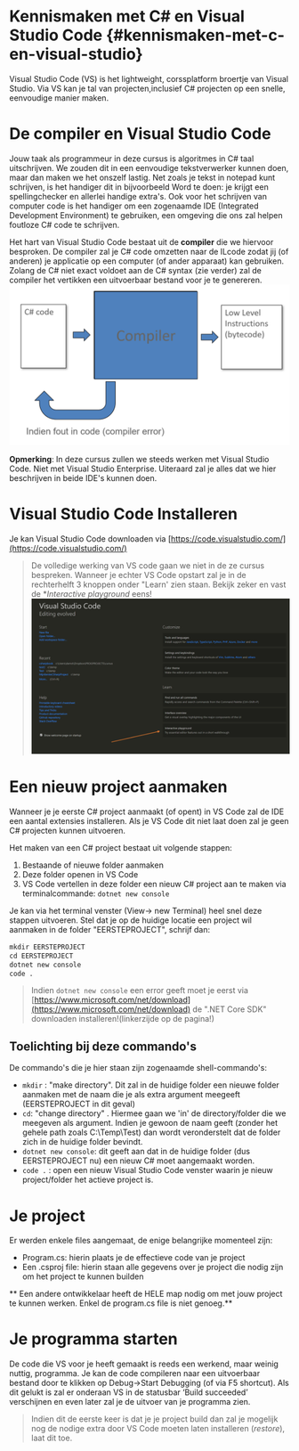 # Kennismaken met C# en Visual Studio Code {#kennismaken-met-c-en-visual-studio}
Visual Studio Code (VS) is het lightweight, corssplatform broertje van Visual Studio. Via VS kan je tal van projecten,inclusief C# projecten op een snelle, eenvoudige manier maken.  

# De compiler en Visual Studio Code
Jouw taak als programmeur in deze cursus is algoritmes in C# taal uitschrijven. We zouden dit in een eenvoudige tekstverwerker kunnen doen, maar dan maken we het onszelf lastig. Net zoals je tekst in notepad kunt schrijven, is het handiger dit in bijvoorbeeld Word te doen: je krijgt een spellingchecker en allerlei handige extra's. Ook voor het schrijven van computer code is het handiger om een zogenaamde IDE (Integrated Development Environment) te gebruiken, een omgeving die ons zal helpen foutloze C# code te schrijven.

Het hart van Visual Studio Code bestaat uit de **compiler** die we hiervoor besproken. De compiler zal je C# code omzetten naar de ILcode  zodat jij (of anderen) je applicatie op een computer (of ander apparaat) kan gebruiken. Zolang de C# niet exact voldoet aan de C# syntax (zie verder) zal de compiler het vertikken een uitvoerbaar bestand voor je te genereren. 
![](/assets/0_intro/compilereenvoudig.png)

**Opmerking**: In deze cursus zullen we steeds werken met Visual Studio Code. Niet met Visual Studio Enterprise. Uiteraard zal je alles dat we hier beschrijven in beide IDE's kunnen doen. 

# Visual Studio Code Installeren
Je kan Visual Studio Code downloaden via [https://code.visualstudio.com/](https://code.visualstudio.com/) 

> De volledige werking van VS code gaan we niet in de ze cursus bespreken. Wanneer je echter VS Code opstart zal je in de rechterhelft 3 knoppen onder "Learn' zien staan. Bekijk zeker en vast de **Interactive playground* eens!
![](/assets/0_intro/codelearn.png)

# Een nieuw project aanmaken 

Wanneer je je eerste C# project aanmaakt (of opent) in VS Code zal de IDE een aantal extensies installeren. Als je VS Code dit niet laat doen zal je geen C# projecten kunnen uitvoeren.

Het maken van een C# project bestaat uit volgende stappen:
1. Bestaande of nieuwe folder aanmaken
2. Deze folder openen in VS Code 
3. VS Code vertellen in deze folder een nieuw C# project aan te maken via terminalcommande: ``dotnet new console``

Je kan via het terminal venster (View-> new Terminal) heel snel deze stappen uitvoeren. Stel dat je op de huidige locatie een project wil aanmaken in de folder "EERSTEPROJECT", schrijf dan:
```
mkdir EERSTEPROJECT
cd EERSTEPROJECT
dotnet new console
code .
```

> Indien ``dotnet new console`` een error geeft moet je eerst via [https://www.microsoft.com/net/download](https://www.microsoft.com/net/download) de ".NET Core SDK" downloaden installeren!(linkerzijde op de pagina!)

## Toelichting bij deze commando's
De commando's die je hier staan zijn zogenaamde shell-commando's:
* ``mkdir`` : "make directory". Dit zal in de huidige folder een nieuwe folder aanmaken met de naam die je als extra argument meegeeft (EERSTEPROJECT in dit geval)
* ``cd``: "change directory" . Hiermee gaan we 'in' de directory/folder die we meegeven als argument. Indien je gewoon de naam geeft (zonder het gehele path zoals C:\Temp\Test) dan wordt veronderstelt dat de folder zich in de huidige folder bevindt.
* ``dotnet new console``: dit geeft aan dat in de huidige folder (dus EERSTEPROJECT nu) een nieuw C# moet aangemaakt worden.
* ``code .`` : open een nieuw Visual Studio Code venster waarin je nieuw project/folder het actieve project is.


# Je project
Er werden enkele files aangemaat, de enige belangrijke momenteel zijn:
* Program.cs: hierin plaats je de effectieve code van je project
* Een .csproj file: hierin staan alle gegevens over je project die nodig zijn om het project te kunnen builden 

** Een andere ontwikkelaar heeft de HELE map nodig om met jouw project te kunnen werken. Enkel de program.cs file is niet genoeg.**

# Je programma starten 
De code die VS voor je heeft gemaakt is reeds een werkend, maar weinig nuttig, programma. Je kan de code compileren naar een uitvoerbaar bestand door te klikken op Debug-&gt;Start Debugging (of via F5 shortcut). Als dit gelukt is zal er onderaan VS in de statusbar ‘Build succeeded’ verschijnen en even later zal je de uitvoer van je programma zien.
> Indien dit de eerste keer is dat je je project build dan zal je mogelijk nog de nodige extra door VS Code moeten laten installeren (*restore*), laat dit toe.

